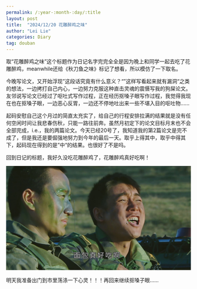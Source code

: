```yaml
---
permalink: /:year-:month-:day/:title
layout: post
title:  "2024/12/20 花雕醉鸡之味"
author: "Lei Lie"
categories: Diary
tag: douban
---
```


取“花雕醉鸡之味”这个标题作为日记名字完完全全是因为晚上和同学一起去吃了花雕醉鸡，meanwhile还给《秋刀鱼之味》标记了想看，所以模仿了一下取名。

今晚写论文，又开始浮现”这段话究竟有什么意义？“”这样写看起来就有漏洞“之类的想法，一边拷打自己内心，一边努力克服这种直击灵魂的震慑写我的狗屎论文。友邻说写论文已经过了呕吐式写作过程，正在经历抠嗓子眼写作过程，我觉得我现在也在抠嗓子眼，一边恶心反胃，一边还不停地吐出来一些不堪入目的呕吐物……

起码安慰自己这个月过的简直太充实了，给自己的行程安排拉满的结果就是没有任何空闲时间让我悲春伤秋，只能一路往前奔。虽然月初定下的论文目标月末也不会全部完成，i.e.，我的两篇论文。今天已经20号了，我知道我的第2篇论文是完不成了，但是我还是要倔强地努力到今年的最后一天。取乎上得其中，取乎中得其下，起码现在得到的是”中“的结果。也很好了不是吗。

回到日记的标题，我好久没吃花雕醉鸡了，花雕醉鸡真好吃啊！

![面包真好吃啊](./../images/img-2024-12-20/面包真好吃啊.png)

明天我准备出门到市里荡涤一下心灵！！！再回来继续抠嗓子眼……